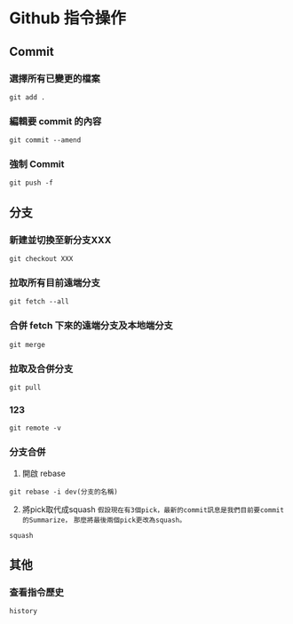 # Github 指令操作

## Commit
### 選擇所有已變更的檔案
```
git add .
```

### 編輯要 commit 的內容
```
git commit --amend
```

### 強制 Commit
```
git push -f
```

## 分支
### 新建並切換至新分支XXX
```
git checkout XXX
```

### 拉取所有目前遠端分支
```
git fetch --all
```

### 合併 fetch 下來的遠端分支及本地端分支
```
git merge
```

### 拉取及合併分支
```
git pull
```

### 123
```
git remote -v
```

### 分支合併
1. 開啟 rebase
```
git rebase -i dev(分支的名稱)
```
2. 將pick取代成squash
`假設現在有3個pick，最新的commit訊息是我們目前要commit的Summarize，`
`那麼將最後兩個pick更改為squash。`

```
squash
```

## 其他
### 查看指令歷史
```
history
```

